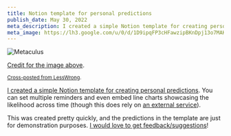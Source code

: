 ```yaml
---
title: Notion template for personal predictions
publish_date: May 30, 2022
meta_description: I created a simple Notion template for creating personal predictions. You can set multiple reminders and even embed line charts showcasing the likelihood across time
meta_image: https://lh3.google.com/u/0/d/1D9ipqFP3cHFawzipBKnDpj13o7MAKDfU=w2880-h1528-iv1
---
```


![Metaculus](https://lh3.google.com/u/0/d/1D9ipqFP3cHFawzipBKnDpj13o7MAKDfU=w2880-h1528-iv1)

[Credit for the image above](https://www.metaculus.com/questions/349/will-spacex-land-people-on-mars-prior-to-2030/).

<small>[Cross-posted from LessWrong](https://www.lesswrong.com/posts/QAvNzPXHnyAPmg6aQ/notion-template-for-personal-predictions).</small>

[I created a simple Notion template for creating personal predictions](https://arjun-0148901934ua31.notion.site/Predictions-17e585e3e6704d7da7a20b0524bf8797). You can set multiple reminders and even embed line charts showcasing the likelihood across time (though this does rely on [an external service](https://www.notion.vip/charts/)).

This was created pretty quickly, and the predictions in the template are just for demonstration purposes. [I would love to get feedback/suggestions](https://www.lesswrong.com/posts/QAvNzPXHnyAPmg6aQ/notion-template-for-personal-predictions)!
